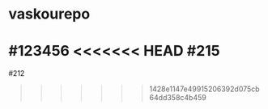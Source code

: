 # vaskourepo
#123456
<<<<<<< HEAD
#215
=======
#212
>>>>>>> 1428e1147e49915206392d075cb64dd358c4b459
